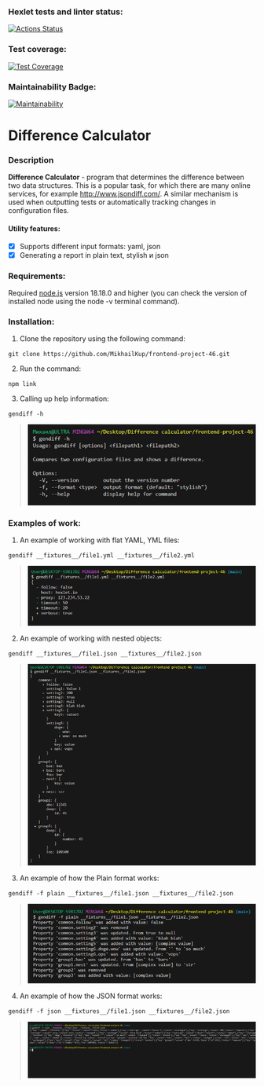 ### Hexlet tests and linter status:

[![Actions Status](https://github.com/MikhailKup/frontend-project-46/actions/workflows/hexlet-check.yml/badge.svg)](https://github.com/MikhailKup/frontend-project-46/actions)

### Test coverage:

[![Test Coverage](https://api.codeclimate.com/v1/badges/924e266fc9b4370101a2/test_coverage)](https://codeclimate.com/github/MikhailKup/frontend-project-46/test_coverage)

### Maintainability Badge:

[![Maintainability](https://api.codeclimate.com/v1/badges/924e266fc9b4370101a2/maintainability)](https://codeclimate.com/github/MikhailKup/frontend-project-46/maintainability)

# Difference Calculator

### Description

**Difference Calculator** - program that determines the difference between two data structures. This is a popular task, for which there are many online services, for example http://www.jsondiff.com/. A similar mechanism is used when outputting tests or automatically tracking changes in configuration files.

#### Utility features:

- [x] Supports different input formats: yaml, json
- [x] Generating a report in plain text, stylish и json

### Requirements:

Required [node.js](https://nodejs.org/en) version 18.18.0 and higher (you can check the version of installed node using the node -v terminal command).

### Installation:

1. Clone the repository using the following command:

```
git clone https://github.com/MikhailKup/frontend-project-46.git
```

2. Run the command:

```
npm link
```

3. Calling up help information:

```
gendiff -h
```

> ![Running gendiff -h](/demo/Picture1.png)

### Examples of work:

1. An example of working with flat YAML, YML files:

```
gendiff __fixtures__/file1.yml __fixtures__/file2.yml
```

> ![Running gendiff file1.yml file2.yml](/demo/Picture3.png)

2. An example of working with nested objects:

```
gendiff __fixtures__/file1.json __fixtures__/file2.json
```

> ![Running gendiff file1.json file2.json](/demo/Picture4.png)

3. An example of how the Plain format works:

```
gendiff -f plain __fixtures__/file1.json __fixtures__/file2.json
```

> ![Running gendiff -f plain file1.json file2.json](/demo/Picture5.png)

4. An example of how the JSON format works:

```
gendiff -f json __fixtures__/file1.json __fixtures__/file2.json
```

> ![Running gendiff -f json file1.json file2.json](/demo/Picture6.png)